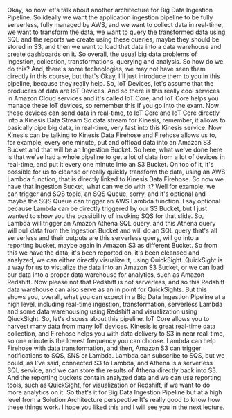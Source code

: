 
<v Narrator>Okay, so now let's talk about</v>
another architecture for Big Data Ingestion Pipeline.
So ideally we want the application ingestion pipeline
to be fully serverless, fully managed by AWS,
and we want to collect data in real-time,
we want to transform the data, we want to query
the transformed data using SQL
and the reports we create using these queries,
maybe they should be stored in S3,
and then we want to load that data into a data warehouse
and create dashboards on it.
So overall, the usual big data problems
of ingestion, collection, transformations,
querying and analysis.
So how do we do this?
And, there's some technologies, we may not have seen them
directly in this course, but that's Okay,
I'll just introduce them to you in this pipeline,
because they really help.
So, IoT Devices, let's assume that the producers of data
are IoT Devices. And so there is this really cool services
in Amazon Cloud services and it's called IoT Core,
and IoT Core helps you manage these IoT devices,
so remember this if you go into the exam.
Now these devices can send data in real-time,
to IoT Core and IoT Core directly into a Kinesis Data Stream
So data stream for Kinesis, remember,
it allows to basically pipe big data, in real-time,
very fast into this Kinesis service.
Now Kinesis can be talking to Kinesis Data Firehose
and Firehose allows us to, for example, every one minute,
put and offload data into an Amazon S3 Bucket
and that will be an Ingestion Bucket.
So here, what we've done here
is that we've had a whole pipeline to get a lot of data
from a lot of devices in real-time,
and put it every one minute into an S3 Bucket.
On top of it, it's possible for us to cleanse
or really quickly transform the data,
using an AWS Lambda function,
that is directly linked to Kinesis Data Firehose.
So now we have that Ingestion Bucket,
what can we do with it?
Well for example, we can trigger and SQS topic,
an SQS Queue, sorry, and it's optional
and maybe the SQS Queue can trigger an AWS Lambda function.
I say optional because Lambda can be directly triggered
by our S3 Bucket, but I just wanted to show you
the possibility of invoking SQS for that slide.
So, Lambda will trigger an Amazon Athena SQL query,
and this Athena query will pull data
from the Ingestion Bucket and will do an SQL query
that's all serverless and their outputs
are this serverless query, will go into
a reporting bucket, maybe again in Amazon S3
as different Bucket.
So from this we have the data, it's been reported on,
it's been cleansed and analyzed,
we can either directly visualize it, using QuickSight.
QuickSight is a way for us to visualize the data
into an Amazon S3 Bucket, or we can load our data
into a proper data warehouse for analytics,
such as Amazon Redshift.
Now please not that Redshift is not serverless,
and so this Redshift data warehouse can also serve
as an in point for QuickSights.
But this shows you, overall, what you can expect
in a Big Data Ingestion Pipeline at a high level,
including real-time ingestion, transformation,
serverless Lambda and some data warehousing using Redshift
and visualization using QiuckSight.
So, let's discuss about this pipeline.
IoT Core allows you to harvest many data
from many IoT devices.
Kinesis is great real-time data collection,
and Firehose helps you with data delivery
to S3 in near real-time,
so one minute is the lowest frequency you can choose.
Lambda can help Firehose with data transformation,
and then, Amazon S3 can trigger notifications to SQS,
SNS or Lambda.
Lambda can subscribe to SQS, but we could, as I've said,
connected S3 to Lambda, and Athena is a serverless
SQL service, and we can store the results
of Athena directly back into S3.
And the reporting buckets contain analyzed data
and we can use reporting tools, such as QuickSight,
for visualization or Redshift,
if we want to do more analytics on it.
So that's it for Big Data Ingestion Pipeline
but at a high level from a Solution Architecture perspective
It's really good to know how these things work.
I hope you liked this
and I will see you in the next lecture.